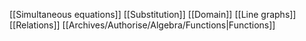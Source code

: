 [[Simultaneous equations]]
[[Substitution]]
[[Domain]]
[[Line graphs]]
[[Relations]]
[[Archives/Authorise/Algebra/Functions|Functions]]